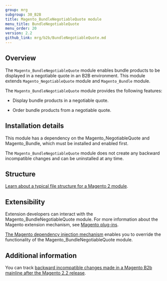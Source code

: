 ```yaml
---
group: mrg
subgroup: 30_B2B
title: Magento_BundleNegotiableQuote module
menu_title: BundleNegotiableQuote
menu_order: 20
version: 2.2
github_link: mrg/b2b/BundleNegotiableQuote.md
---
```

## Overview

The `Magento_BundleNegotiableQuote` module enables bundle products to be displayed in a negotiable quote in an B2B environment. This module extends `Magento_NegotiableQuote` module and `Magento_Bundle` module.

The `Magento_BundleNegotiableQuote` module provides the following features:

* Display bundle products in a negotiable quote.

* Order bundle products from a negotiable quote.

## Installation details

This module has a dependency on the Magento_NegotiableQuote and Magento_Bundle, which must be installed and enabled first.

The `Magento_BundleNegotiableQuote` module does not create any backward incompatible changes and can be uninstalled at any time.

## Structure

[Learn about a typical file structure for a Magento 2 module]({{page.baseurl}}/extension-dev-guide/build/module-file-structure.html).

## Extensibility

Extension developers can interact with the Magento_BundleNegotiableQuote module. For more information about the Magento extension mechanism, see [Magento plug-ins]({{page.baseurl}}/extension-dev-guide/plugins.html).

[The Magento dependency injection mechanism]({{page.baseurl}}/extension-dev-guide/depend-inj.html) enables you to override the functionality of the Magento_BundleNegotiableQuote module.

## Additional information

You can track [backward incompatible changes made in a Magento B2b mainline after the Magento 2.2 release]({{page.baseurl}}/release-notes/changes/b2b_changes.html).
